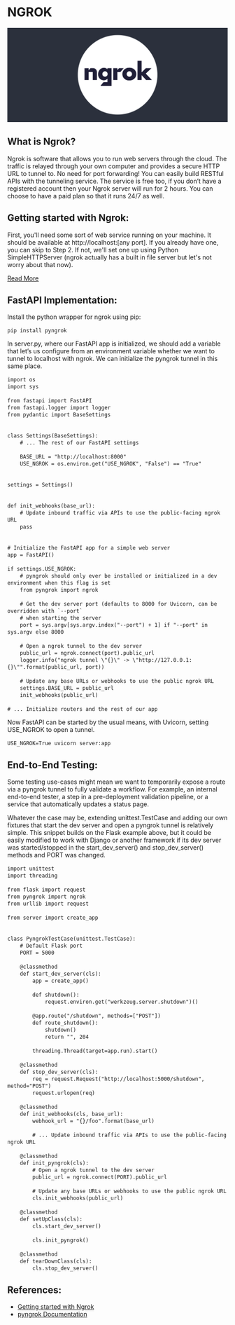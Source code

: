 # NGROK

<p align="center">
  <img src="Assets/ngrok.png" />
</p>

## What is Ngrok?
Ngrok is software that allows you to run web servers through the cloud. The traffic is relayed through your own computer and provides a secure HTTP URL to tunnel to. No need for port forwarding! You can easily build RESTful APIs with the tunneling service. The service is free too, if you don’t have a registered account then your Ngrok server will run for 2 hours. You can choose to have a paid plan so that it runs 24/7 as well.

## Getting started with Ngrok:
First, you'll need some sort of web service running on your machine. It should be available at http://localhost:[any port]. If you already have one, you can skip to Step 2. If not, we'll set one up using Python SimpleHTTPServer (ngrok actually has a built in file server but let's not worry about that now).

[Read More](https://ngrok.com/docs/getting-started)

## FastAPI Implementation:
Install the python wrapper for ngrok using pip:

    pip install pyngrok

In server.py, where our FastAPI app is initialized, we should add a variable that let’s us configure from an environment variable whether we want to tunnel to localhost with ngrok. We can initialize the pyngrok tunnel in this same place.

    import os
    import sys

    from fastapi import FastAPI
    from fastapi.logger import logger
    from pydantic import BaseSettings


    class Settings(BaseSettings):
        # ... The rest of our FastAPI settings

        BASE_URL = "http://localhost:8000"
        USE_NGROK = os.environ.get("USE_NGROK", "False") == "True"


    settings = Settings()


    def init_webhooks(base_url):
        # Update inbound traffic via APIs to use the public-facing ngrok URL
        pass


    # Initialize the FastAPI app for a simple web server
    app = FastAPI()

    if settings.USE_NGROK:
        # pyngrok should only ever be installed or initialized in a dev environment when this flag is set
        from pyngrok import ngrok

        # Get the dev server port (defaults to 8000 for Uvicorn, can be overridden with `--port`
        # when starting the server
        port = sys.argv[sys.argv.index("--port") + 1] if "--port" in sys.argv else 8000

        # Open a ngrok tunnel to the dev server
        public_url = ngrok.connect(port).public_url
        logger.info("ngrok tunnel \"{}\" -> \"http://127.0.0.1:{}\"".format(public_url, port))

        # Update any base URLs or webhooks to use the public ngrok URL
        settings.BASE_URL = public_url
        init_webhooks(public_url)

    # ... Initialize routers and the rest of our app

Now FastAPI can be started by the usual means, with Uvicorn, setting USE_NGROK to open a tunnel.

    USE_NGROK=True uvicorn server:app


## End-to-End Testing:
Some testing use-cases might mean we want to temporarily expose a route via a pyngrok tunnel to fully validate a workflow. For example, an internal end-to-end tester, a step in a pre-deployment validation pipeline, or a service that automatically updates a status page.

Whatever the case may be, extending unittest.TestCase and adding our own fixtures that start the dev server and open a pyngrok tunnel is relatively simple. This snippet builds on the Flask example above, but it could be easily modified to work with Django or another framework if its dev server was started/stopped in the start_dev_server() and stop_dev_server() methods and PORT was changed.


    import unittest
    import threading

    from flask import request
    from pyngrok import ngrok
    from urllib import request

    from server import create_app


    class PyngrokTestCase(unittest.TestCase):
        # Default Flask port
        PORT = 5000

        @classmethod
        def start_dev_server(cls):
            app = create_app()

            def shutdown():
                request.environ.get("werkzeug.server.shutdown")()

            @app.route("/shutdown", methods=["POST"])
            def route_shutdown():
                shutdown()
                return "", 204

            threading.Thread(target=app.run).start()

        @classmethod
        def stop_dev_server(cls):
            req = request.Request("http://localhost:5000/shutdown", method="POST")
            request.urlopen(req)

        @classmethod
        def init_webhooks(cls, base_url):
            webhook_url = "{}/foo".format(base_url)

            # ... Update inbound traffic via APIs to use the public-facing ngrok URL

        @classmethod
        def init_pyngrok(cls):
            # Open a ngrok tunnel to the dev server
            public_url = ngrok.connect(PORT).public_url

            # Update any base URLs or webhooks to use the public ngrok URL
            cls.init_webhooks(public_url)

        @classmethod
        def setUpClass(cls):
            cls.start_dev_server()

            cls.init_pyngrok()

        @classmethod
        def tearDownClass(cls):
            cls.stop_dev_server()

## References:
- [Getting started with Ngrok](https://ngrok.com/docs/getting-started)
- [pyngrok Documentation](https://pyngrok.readthedocs.io/en/latest/integrations.html#fastapi)